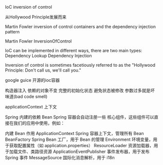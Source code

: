 IoC
inversion of control

从Hollywood Principle发展而来

Martin Fowler inversion of control containers and the dependency injection pattern

Martin Fowler InversionOfControl



IoC can be implemented in different ways, there are two main types:
Dependency Lookup
Dependency Injection

Inversion of control is sometimes facetiously referred to as the "Hollywood Principle: Don't call us, we'll call you."

google guice 开源的ioc容器




构造器注入 依赖的对象不变 完整的初始化状态 避免状态被修改  参数过多就是坏味道(bad code smell)

applicationContext 上下文


Spring 内建的依赖 Bean
Spring 容器会自动注册一些 核心组件，这些组件可以直接在我们的应用中使用，例如：

内建 Bean	作用
ApplicationContext	Spring 容器上下文，管理所有 Bean
BeanFactory	Spring Bean 工厂，用于 Bean 的管理
Environment	环境变量，用于获取配置属性（如 application.properties）
ResourceLoader	资源加载器，用于加载文件、类路径资源
ApplicationEventPublisher	事件发布器，用于发布 Spring 事件
MessageSource	国际化消息解析，用于 i18n


